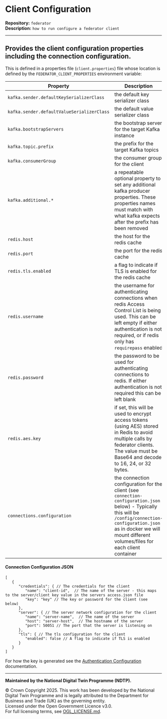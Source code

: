 # Client Configuration

**Repository:** `federator`  
**Description:** `how to run configure a federator client`

<!-- SPDX-License-Identifier: OGL-UK-3.0 -->

---

## Provides the client configuration properties including the connection configuration.

This is defined in a properties file (`client.properties`) file whose location is defined by the `FEDERATOR_CLIENT_PROPERTIES` environment variable:

|                  Property                  |                                                                                                              Description                                                                                                              |
|--------------------------------------------|---------------------------------------------------------------------------------------------------------------------------------------------------------------------------------------------------------------------------------------|
| `kafka.sender.defaultKeySerializerClass`   | the default key serializer class                                                                                                                                                                                                      |
| `kafka.sender.defaultValueSerializerClass` | the default value serializer class                                                                                                                                                                                                    |
| `kafka.bootstrapServers`                   | the bootstrap server for the target Kafka instance                                                                                                                                                                                    |
| `kafka.topic.prefix`                       | the prefix for the target Kafka topics                                                                                                                                                                                                |
| `kafka.consumerGroup`                      | the consumer group for the client                                                                                                                                                                                                     |
| `kafka.additional.*`                       | a repeatable optional property to set any additional kafka producer properties. These properties names must match with what kafka expects after the prefix has been removed                                                           |
| `redis.host`                               | the host for the redis cache                                                                                                                                                                                                          |
| `redis.port`                               | the port for the redis cache                                                                                                                                                                                                          |
| `redis.tls.enabled`                        | a flag to indicate if TLS is enabled for the redis cache                                                                                                                                                                              |
| `redis.username`                           | the username for authenticating connections when redis Access Control List is being used. This can be left empty if either authentication is not required, or if redis only has `requirepass` enabled
| `redis.password`                           | the password to be used for authenticating connections to redis. If either authentication is not required this can be left blank
| `redis.aes.key`                            | if set, this will be used to encrypt access tokens (using AES) stored in Redis to avoid multiple calls by federator clients. The value must be Base64 and decode to 16, 24, or 32 bytes.
| `connections.configuration`                | the connection configuration for the client (see `connection-configuration.json` below) - Typically this will be `/config/connection-configuration.json` as in docker we will mount different volumes/files for each client container |

#### Connection Configuration JSON

```json5
[
   {
      "credentials": { // The credentials for the client
         "name": "client-id",  // The name of the server - this maps to the server/client key value in the servers access.json file
         "key": "key" // The key or password for the client (see below)
      },
      "server": { // The server network configuration for the client
         "name": "server-name",  // The name of the server
         "host": "server-host",  // The hostname of the server
         "port": 50051 // The port that the server is listening on
      },
      "tls": { // The tls configuration for the client
         "enabled": false // A flag to indicate if TLS is enabled
      }
   }
]
```

For how the key is generated see the [Authentication Configuration](authentication.md) documentation.

---

**Maintained by the National Digital Twin Programme (NDTP).**

© Crown Copyright 2025. This work has been developed by the National Digital Twin Programme and is legally attributed to the Department for Business and Trade (UK) as the
governing entity.  
Licensed under the Open Government Licence v3.0.  
For full licensing terms, see [OGL_LICENSE.md](../OGL_LICENSE.md).
